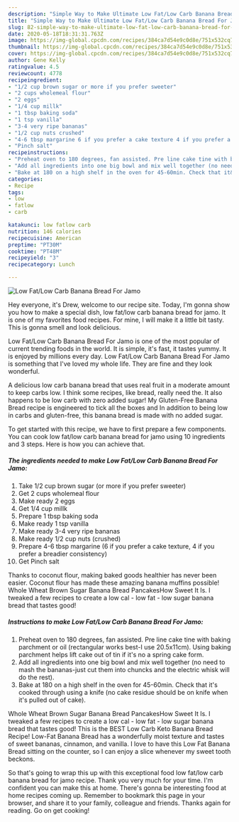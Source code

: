 ```yaml
---
description: "Simple Way to Make Ultimate Low Fat/Low Carb Banana Bread For Jamo"
title: "Simple Way to Make Ultimate Low Fat/Low Carb Banana Bread For Jamo"
slug: 82-simple-way-to-make-ultimate-low-fat-low-carb-banana-bread-for-jamo
date: 2020-05-18T18:31:31.763Z
image: https://img-global.cpcdn.com/recipes/384ca7d54e9c0d8e/751x532cq70/low-fatlow-carb-banana-bread-for-jamo-recipe-main-photo.jpg
thumbnail: https://img-global.cpcdn.com/recipes/384ca7d54e9c0d8e/751x532cq70/low-fatlow-carb-banana-bread-for-jamo-recipe-main-photo.jpg
cover: https://img-global.cpcdn.com/recipes/384ca7d54e9c0d8e/751x532cq70/low-fatlow-carb-banana-bread-for-jamo-recipe-main-photo.jpg
author: Gene Kelly
ratingvalue: 4.5
reviewcount: 4778
recipeingredient:
- "1/2 cup brown sugar or more if you prefer sweeter"
- "2 cups wholemeal flour"
- "2 eggs"
- "1/4 cup millk"
- "1 tbsp baking soda"
- "1 tsp vanilla"
- "3-4 very ripe bananas"
- "1/2 cup nuts crushed"
- "4-6 tbsp margarine 6 if you prefer a cake texture 4 if you prefer a breadier consistency"
- "Pinch salt"
recipeinstructions:
- "Preheat oven to 180 degrees, fan assisted. Pre line cake tine with baking parchment or oil (rectangular works best-I use 20.5x11cm). Using baking parchment helps lift cake out of tin if it&#39;s no a spring cake form."
- "Add all ingredients into one big bowl and mix well together (no need to mash the bananas-just cut them into chuncks and the electric whisk will do the rest)."
- "Bake at 180 on a high shelf in the oven for 45-60min. Check that it&#39;s cooked through using a knife (no cake residue should be on knife when it&#39;s pulled out of cake)."
categories:
- Recipe
tags:
- low
- fatlow
- carb

katakunci: low fatlow carb 
nutrition: 146 calories
recipecuisine: American
preptime: "PT30M"
cooktime: "PT48M"
recipeyield: "3"
recipecategory: Lunch

---
```



![Low Fat/Low Carb Banana Bread For Jamo](https://img-global.cpcdn.com/recipes/384ca7d54e9c0d8e/751x532cq70/low-fatlow-carb-banana-bread-for-jamo-recipe-main-photo.jpg)

Hey everyone, it's Drew, welcome to our recipe site. Today, I'm gonna show you how to make a special dish, low fat/low carb banana bread for jamo. It is one of my favorites food recipes. For mine, I will make it a little bit tasty. This is gonna smell and look delicious.

Low Fat/Low Carb Banana Bread For Jamo is one of the most popular of current trending foods in the world. It is simple, it's fast, it tastes yummy. It is enjoyed by millions every day. Low Fat/Low Carb Banana Bread For Jamo is something that I've loved my whole life. They are fine and they look wonderful.

A delicious low carb banana bread that uses real fruit in a moderate amount to keep carbs low. I think some recipes, like bread, really need the. It also happens to be low carb with zero added sugar! My Gluten-Free Banana Bread recipe is engineered to tick all the boxes and In addition to being low in carbs and gluten-free, this banana bread is made with no added sugar.


To get started with this recipe, we have to first prepare a few components. You can cook low fat/low carb banana bread for jamo using 10 ingredients and 3 steps. Here is how you can achieve that.

<!--inarticleads1-->

##### The ingredients needed to make Low Fat/Low Carb Banana Bread For Jamo:

1. Take 1/2 cup brown sugar (or more if you prefer sweeter)
1. Get 2 cups wholemeal flour
1. Make ready 2 eggs
1. Get 1/4 cup millk
1. Prepare 1 tbsp baking soda
1. Make ready 1 tsp vanilla
1. Make ready 3-4 very ripe bananas
1. Make ready 1/2 cup nuts (crushed)
1. Prepare 4-6 tbsp margarine (6 if you prefer a cake texture, 4 if you prefer a breadier consistency)
1. Get Pinch salt


Thanks to coconut flour, making baked goods healthier has never been easier. Coconut flour has made these amazing banana muffins possible! Whole Wheat Brown Sugar Banana Bread PancakesHow Sweet It Is. I tweaked a few recipes to create a low cal - low fat - low sugar banana bread that tastes good! 

<!--inarticleads2-->

##### Instructions to make Low Fat/Low Carb Banana Bread For Jamo:

1. Preheat oven to 180 degrees, fan assisted. Pre line cake tine with baking parchment or oil (rectangular works best-I use 20.5x11cm). Using baking parchment helps lift cake out of tin if it&#39;s no a spring cake form.
1. Add all ingredients into one big bowl and mix well together (no need to mash the bananas-just cut them into chuncks and the electric whisk will do the rest).
1. Bake at 180 on a high shelf in the oven for 45-60min. Check that it&#39;s cooked through using a knife (no cake residue should be on knife when it&#39;s pulled out of cake).


Whole Wheat Brown Sugar Banana Bread PancakesHow Sweet It Is. I tweaked a few recipes to create a low cal - low fat - low sugar banana bread that tastes good! This is the BEST Low Carb Keto Banana Bread Recipe! Low-Fat Banana Bread has a wonderfully moist texture and tastes of sweet bananas, cinnamon, and vanilla. I love to have this Low Fat Banana Bread sitting on the counter, so I can enjoy a slice whenever my sweet tooth beckons. 

So that's going to wrap this up with this exceptional food low fat/low carb banana bread for jamo recipe. Thank you very much for your time. I'm confident you can make this at home. There's gonna be interesting food at home recipes coming up. Remember to bookmark this page in your browser, and share it to your family, colleague and friends. Thanks again for reading. Go on get cooking!
